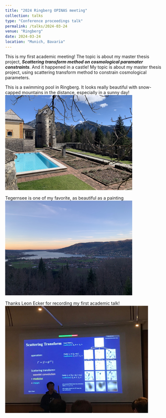 ```yaml
---
title: "2024 Ringberg OPINAS meeting"
collection: talks
type: "Conference proceedings talk"
permalink: /talks/2024-03-24
venue: "Ringberg"
date: 2024-03-24
location: "Munich, Bavaria"
---
```


This is my first academic meeting! The topic is about my master thesis project, _**Scattering transform method on cosmological paramater constraints**_. And it happened in a castle! My topic is about my master thesis project, using scattering transform method to constrain cosmological parameters. 


<!--![Swimming pool in Ringberg](../images/2024-Ringberg-OPINAS-meeting/2024-Ringberg-OPINAS-meeting-pool.png)
![Tegernsee](../images/2024-Ringberg-OPINAS-meeting/2024-Ringberg-OPINAS-meeting-lake.png)
![talk](../images/2024-Ringberg-OPINAS-meeting/2024-Ringberg-OPINAS-meeting-mid.png) -->
This is a swimming pool in Ringberg. It looks really beautiful with snow-capped mountains in the distance, especially in a sunny day!
<img src="../images/2024-Ringberg-OPINAS-meeting/2024-Ringberg-OPINAS-meeting-pool.png"  style="zoom: 40%;" />

Tegernsee is one of my favorite, as beautiful as a painting
<img src="../images/2024-Ringberg-OPINAS-meeting/2024-Ringberg-OPINAS-meeting-lake.png"  style="zoom: 40%;" />

Thanks Leon Ecker for recording my first academic talk!
<img src="../images/2024-Ringberg-OPINAS-meeting/2024-Ringberg-OPINAS-meeting-mid.png"  style="zoom: 45%;" />


